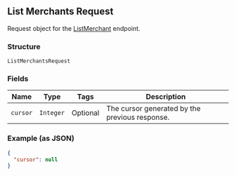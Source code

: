 ## List Merchants Request

Request object for the [ListMerchant](#endpoint-listmerchant) endpoint.

### Structure

`ListMerchantsRequest`

### Fields

| Name | Type | Tags | Description |
|  --- | --- | --- | --- |
| `cursor` | `Integer` | Optional | The cursor generated by the previous response. |

### Example (as JSON)

```json
{
  "cursor": null
}
```


